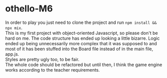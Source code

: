 # othello-M6
In order to play you just need to clone the project and run ```npm install && npx mix```.<br>
This is my first project with object-oriented Javascript, so please don't be hard on me. The code structure has ended up looking a little bizarre. Logic ended up being unnecessarily more complex that it was supposed to and most of it has been stuffed into the Board file instead of in the main file, app.js.<br>
Styles are pretty ugly too, to be fair. <br>
The whole code should be refactored but until then, I think the game engine works according to the teacher requirements.
